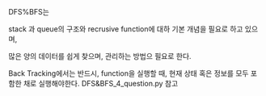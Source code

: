 DFS%BFS는

stack 과 queue의 구조와  recrusive function에 대하 기본 개념을 필요로 하고 있으며,

많은 양의 데이터를 쉽게 찾으며, 관리하는 방법으 필요로 한다.

Back Tracking에서는 반드시, function을 실행할 때, 현재 상태 혹은 정보를 모두 포함한 채로 실행해야한다. DFS&BFS_4_question.py 참고
